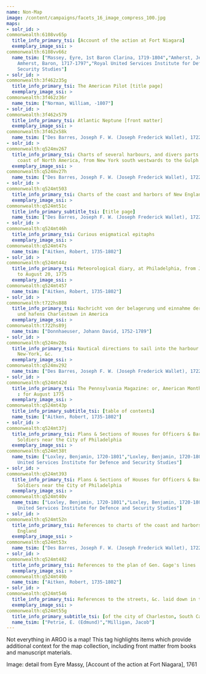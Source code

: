 ```yaml
---
name: Non-Map
image: /content/campaigns/facets_16_image_compress_100.jpg
maps:
- solr_id: > 
commonwealth:6108vv65p
  title_info_primary_tsi: [Account of the action at Fort Niagara]
  exemplary_image_ssi: > 
commonwealth:6108vv66z
  name_tsim: ["Massey, Eyre, 1st Baron Clarina, 1719-1804","Amherst, Jeffery
    Amherst, Baron, 1717-1797","Royal United Services Institute for Defence and
    Security Studies"]
- solr_id: > 
commonwealth:3f462z35g
  title_info_primary_tsi: The American Pilot [title page]
  exemplary_image_ssi: > 
commonwealth:3f462z36r
  name_tsim: ["Norman, William, -1807"]
- solr_id: > 
commonwealth:3f462x579
  title_info_primary_tsi: Atlantic Neptune [front matter]
  exemplary_image_ssi: > 
commonwealth:3f462x58k
  name_tsim: ["Des Barres, Joseph F. W. (Joseph Frederick Wallet), 1722-1824"]
- solr_id: > 
commonwealth:q524mv267
  title_info_primary_tsi: Charts of several harbours, and divers parts of the
    coast of North America, from New York south westwards to the Gulph of Mexico
  exemplary_image_ssi: > 
commonwealth:q524mv27h
  name_tsim: ["Des Barres, Joseph F. W. (Joseph Frederick Wallet), 1722-1824"]
- solr_id: > 
commonwealth:q524mt503
  title_info_primary_tsi: Charts of the coast and harbors of New England
  exemplary_image_ssi: > 
commonwealth:q524mt51c
  title_info_primary_subtitle_tsi: [title page]
  name_tsim: ["Des Barres, Joseph F. W. (Joseph Frederick Wallet), 1722-1824"]
- solr_id: > 
commonwealth:q524mt46h
  title_info_primary_tsi: Curious enigmatical epitaphs
  exemplary_image_ssi: > 
commonwealth:q524mt47s
  name_tsim: ["Aitken, Robert, 1735-1802"]
- solr_id: > 
commonwealth:q524mt44z
  title_info_primary_tsi: Meteorological diary, at Philadelphia, from July 20,
    to August 20, 1775
  exemplary_image_ssi: > 
commonwealth:q524mt457
  name_tsim: ["Aitken, Robert, 1735-1802"]
- solr_id: > 
commonwealth:t722hs888
  title_info_primary_tsi: Nachricht von der belagerung und einnahme der stadt
    und hafens Charlestown in America
  exemplary_image_ssi: > 
commonwealth:t722hs89j
  name_tsim: ["Donnhaeuser, Johann David, 1752-1789"]
- solr_id: > 
commonwealth:q524mv28s
  title_info_primary_tsi: Nautical directions to sail into the harbour of
    New-York, &c.
  exemplary_image_ssi: > 
commonwealth:q524mv292
  name_tsim: ["Des Barres, Joseph F. W. (Joseph Frederick Wallet), 1722-1824"]
- solr_id: > 
commonwealth:q524mt42d
  title_info_primary_tsi: The Pennsylvania Magazine: or, American Monthly Museum
    : for August 1775
  exemplary_image_ssi: > 
commonwealth:q524mt43p
  title_info_primary_subtitle_tsi: [table of contents]
  name_tsim: ["Aitken, Robert, 1735-1802"]
- solr_id: > 
commonwealth:q524mt37j
  title_info_primary_tsi: Plans & Sections of Houses for Officers & Barracks for
    Soldiers near the City of Philadelphia
  exemplary_image_ssi: > 
commonwealth:q524mt38t
  name_tsim: ["Loxley, Benjamin, 1720-1801","Loxley, Benjamin, 1720-1801","Royal
    United Services Institute for Defence and Security Studies"]
- solr_id: > 
commonwealth:q524mt393
  title_info_primary_tsi: Plans & Sections of Houses for Officers & Barracks for
    Soldiers near the City of Philadelphia
  exemplary_image_ssi: > 
commonwealth:q524mt40v
  name_tsim: ["Loxley, Benjamin, 1720-1801","Loxley, Benjamin, 1720-1801","Royal
    United Services Institute for Defence and Security Studies"]
- solr_id: > 
commonwealth:q524mt52n
  title_info_primary_tsi: References to charts of the coast and harbors of New
    England
  exemplary_image_ssi: > 
commonwealth:q524mt53x
  name_tsim: ["Des Barres, Joseph F. W. (Joseph Frederick Wallet), 1722-1824"]
- solr_id: > 
commonwealth:q524mt482
  title_info_primary_tsi: References to the plan of Gen. Gage's lines
  exemplary_image_ssi: > 
commonwealth:q524mt49b
  name_tsim: ["Aitken, Robert, 1735-1802"]
- solr_id: > 
commonwealth:q524mt546
  title_info_primary_tsi: References to the streets, &c. laid down in the plan
  exemplary_image_ssi: > 
commonwealth:q524mt55g
  title_info_primary_subtitle_tsi: [of the city of Charleston, South Carolina]
  name_tsim: ["Petrie, E. (Edmund)","Milligan, Jacob"]
---
```

Not everything in ARGO is a map! This tag highlights items which provide additional context for the map collection, including front matter from books and manuscript materials.

Image: detail from Eyre Massy, [Account of the action at Fort Niagara], 1761